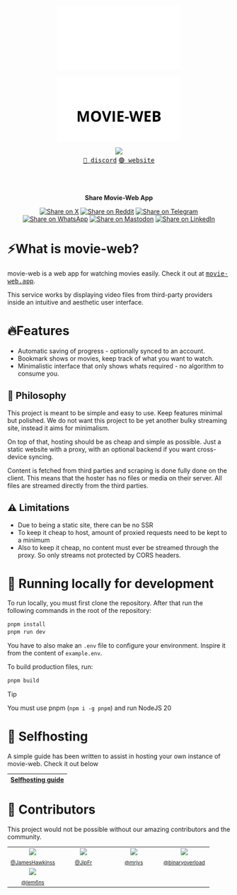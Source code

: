 <p align="center"><img align="center" width="280" src="./.github/logo-dark.svg#gh-dark-mode-only"/></p>
<p align="center"><img align="center" width="280" src="./.github/logo-light.svg#gh-light-mode-only"/></p>
<p align="center">
  <img src="https://skillicons.dev/icons?i=react,vite,ts" />
  <br/>
  <a href="https://discord.movie-web.app"><kbd>🔵 discord</kbd></a> <a href="https://movie-web.app"><kbd>🟢 website</kbd></a>
</p>
<br/><br/>

<div align="center">

**Share Movie-Web App**

[![Share on X](https://img.shields.io/badge/-share%20on%20x-black?style=flat&logo=x&logoColor=white)](https://x.com/intent/tweet?hashtags=MovieWeb%2Cmovies%2Cwatching&text=Check%20out%20this%20awesome%20movie%20web%20app%20%F0%9F%8E%A5%20Movie-Web%20-%20Simplify%20your%20movie%20experience%20easily.%20&url=https%3A%2F%2Fmovie-web.app)
[![Share on Reddit](https://img.shields.io/badge/-share%20on%20reddit-ff4500?style=flat&logo=reddit&logoColor=white)](https://www.reddit.com/submit?title=Discover%20Movie-Web%20-%20An%20intuitive%20platform%20for%20streaming%20movies%20with%20ease.%20%23MovieWeb%20%23movies%20%23watching&url=https%3A%2F%2Fmovie-web.app)
[![Share on Telegram](https://img.shields.io/badge/-share%20on%20telegram-0088cc?style=flat&logo=telegram&logoColor=white)](https://t.me/share/url"?text=Check%20out%20this%20awesome%20movie%20web%20app%20%F0%9F%8E%A5%20Movie-Web%20-%20Simplify%20your%20movie%20experience%20easily.%20%23MovieWeb%20%23movies%20%23watching&url=https%3A%2F%2Fmovie-web.app)
[![Share on WhatsApp](https://img.shields.io/badge/-share%20on%20whatsapp-128c7e?style=flat&logo=whatsapp&logoColor=white)](https://api.whatsapp.com/send?text=Discover%20Movie-Web%20-%20An%20amazing%20web%20app%20for%20effortless%20movie%20watching.%20https%3A%2F%2Fmovie-web.app%20%23MovieWeb%20%23movies%20%23watching)
[![Share on Mastodon](https://img.shields.io/badge/-share%20on%20mastodon-5c4ee8?style=flat&logo=mastodon&logoColor=white)](https://mastodon.social/share?text=Check%20out%20this%20awesome%20movie%20web%20app%20%F0%9F%8E%A5%20Movie-Web%20-%20Simplify%20your%20movie%20experience%20easily.%20https%3A%2F%2Fmovie-web.app%20%23MovieWeb%20%23movies%20%23watching)
[![Share on LinkedIn](https://img.shields.io/badge/-share%20on%20linkedin-0077b5?style=flat&logo=linkedin&logoColor=white)](https://www.linkedin.com/feed)

</div>

# ⚡What is movie-web?

movie-web is a web app for watching movies easily. Check it out at <a href="https://movie-web.app"><kbd>movie-web.app</kbd></a>.

This service works by displaying video files from third-party providers inside an intuitive and aesthetic user interface.

# 🔥Features

- Automatic saving of progress - optionally synced to an account.
- Bookmark shows or movies, keep track of what you want to watch.
- Minimalistic interface that only shows whats required - no algorithm to consume you.

## 🍄 Philosophy

This project is meant to be simple and easy to use. Keep features minimal but polished.
We do not want this project to be yet another bulky streaming site, instead it aims for minimalism.

On top of that, hosting should be as cheap and simple as possible. Just a static website with a proxy, with an optional backend if you want cross-device syncing.

Content is fetched from third parties and scraping is done fully done on the client. This means that the hoster has no files or media on their server. All files are streamed directly from the third parties.

## ⚠️ Limitations

- Due to being a static site, there can be no SSR
- To keep it cheap to host, amount of proxied requests need to be kept to a minimum
- Also to keep it cheap, no content must ever be streamed through the proxy. So only streams not protected by CORS headers.

# 🧬 Running locally for development

To run locally, you must first clone the repository. After that run the following commands in the root of the repository:

```bash
pnpm install
pnpm run dev
```

You have to also make an `.env` file to configure your environment. Inspire it from the content of `example.env`.

To build production files, run:

```bash
pnpm build
```

> [!TIP]
> You must use pnpm (`npm i -g pnpm`) and run NodeJS 20

# 🥔 Selfhosting

A simple guide has been written to assist in hosting your own instance of movie-web. Check it out below

| [Selfhosting guide](https://docs.movie-web.app) |
| ----------------------------------------------- |

# 🤝 Contributors

This project would not be possible without our amazing contributors and the community.

<table>
  <tbody>
    <tr>
      <td align="center" valign="top" width="100px">
        <img src="https://images.weserv.nl/?url=https://github.com/JamesHawkinss.png&mask=circle"/><br />
        <sub><a href="https://github.com/JamesHawkinss">@JamesHawkinss</a></sub>
      </td>
      <td align="center" valign="top" width="100px">
        <img src="https://images.weserv.nl/?url=https://github.com/JipFr.png&mask=circle"/><br />
        <sub><a href="https://github.com/JipFr">@JipFr</a></sub>
      </td>
      <td align="center" valign="top" width="100px">
        <img src="https://images.weserv.nl/?url=https://github.com/mrjvs.png&mask=circle"/><br />
        <sub><a href="https://github.com/mrjvs">@mrjvs</a></sub>
      </td>
      <td align="center" valign="top" width="100px">
        <img src="https://images.weserv.nl/?url=https://github.com/binaryoverload.png&mask=circle"/><br />
        <sub><a href="https://github.com/binaryoverload">@binaryoverload</a></sub>
      </td>
    </tr>
    <tr>
      <td align="center" valign="top" width="100px">
        <img src="https://images.weserv.nl/?url=https://github.com/lem6ns.png&mask=circle"/><br />
        <sub><a href="https://github.com/lem6ns">@lem6ns</a></sub>
      </td>
    </tr>
  </tbody>
</table>
